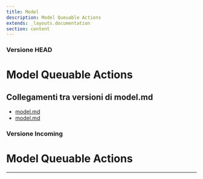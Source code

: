 ```yaml
---
title: Model
description: Model Queuable Actions
extends: _layouts.documentation
section: content
---
```


### Versione HEAD

# Model Queuable Actions

## Collegamenti tra versioni di model.md
* [model.md](../../../Xot/project_docs/model.md)
* [model.md](../../../Xot/project_docs/service/model.md)


### Versione Incoming

# Model Queuable Actions

---

